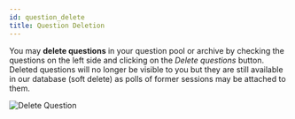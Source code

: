 ```yaml
---
id: question_delete
title: Question Deletion
---
```


You may **delete questions** in your question pool or archive by checking the questions on the left side and clicking on the _Delete questions_ button. Deleted questions will no longer be visible to you but they are still available in our database (soft delete) as polls of former sessions may be attached to them.

![Delete Question](/img/question_delete.png)
